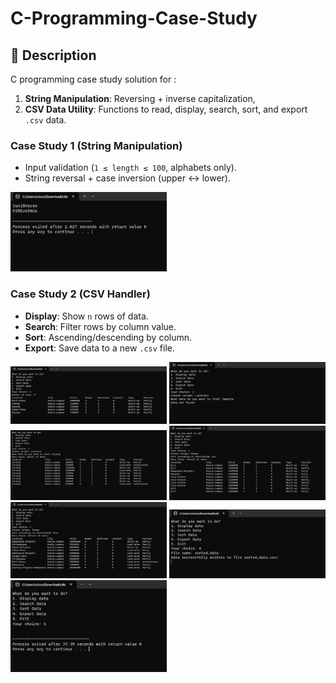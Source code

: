 # C-Programming-Case-Study

## 📖 Description  
C programming case study solution for :  
1. **String Manipulation**: Reversing + inverse capitalization,  
2. **CSV Data Utility**: Functions to read, display, search, sort, and export `.csv` data.

### Case Study 1 (String Manipulation)
- Input validation (`1 ≤ length ≤ 100`, alphabets only).  
- String reversal + case inversion (upper ↔ lower).
 <img src="image/1.png" width="250" alt="Promo Menu 2">

### Case Study 2 (CSV Handler)
- **Display**: Show `n` rows of data.  
- **Search**: Filter rows by column value.  
- **Sort**: Ascending/descending by column.  
- **Export**: Save data to a new `.csv` file.
<img src="image/2.png" width="250" alt="Promo Menu 2">
<img src="image/3.png" width="250" alt="Promo Menu 2">
<img src="image/4.png" width="250" alt="Promo Menu 2">
<img src="image/5.png" width="250" alt="Promo Menu 2">
<img src="image/6.png" width="250" alt="Promo Menu 2">
<img src="image/7.png" width="250" alt="Promo Menu 2">
<img src="image/8.png" width="250" alt="Promo Menu 2">
